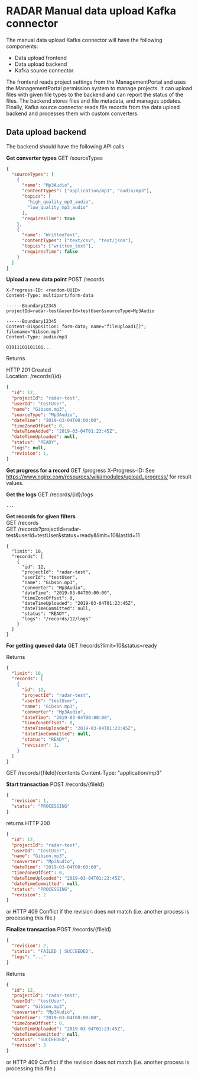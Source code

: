 # RADAR Manual data upload Kafka connector

The manual data upload Kafka connector will have the following components:

- Data upload frontend
- Data upload backend
- Kafka source connector

The frontend reads project settings from the ManagementPortal and uses the ManagementPortal permission system to manage projects. It can upload files with given file types to the backend and can report the status of the files. The backend stores files and file metadata, and manages updates. Finally, Kafka source connector reads file records from the data upload backend and processes them with custom converters.

## Data upload backend

The backend should have the following API calls

**Get converter types**
GET /sourceTypes

```json
{
  "sourceTypes": [
    {
      "name": "Mp3Audio",
      "contentTypes": ["application/mp3", "audio/mp3"],
      "topics": [
        "high_quality_mp3_audio",
        "low_quality_mp3_audio"
      ],
      "requiresTime": true
    },
    {
      "name": "WrittenText",
      "contentTypes": ["text/csv", "text/json"],
      "topics": ["written_text"],
      "requiresTime": false
    }
  ]
}
```

**Upload a new data point**
POST /records

```
X-Progress-ID: <random-UUID>
Content-Type: multipart/form-data

------Boundary12345
projectId=radar-test&userId=testUser&sourceType=Mp3Audio

------Boundary12345
Content-Disposition: form-data; name="fileUpload1[]"; filename="Gibson.mp3"
Content-Type: audio/mp3

01011101101101...
```

Returns

HTTP 201 Created<br>
Location: /records/{id}

```json
{
  "id": 12,
  "projectId": "radar-test",
  "userId": "testUser",
  "name": "Gibson.mp3",
  "sourceType": "Mp3Audio", 
  "dateTime": "2019-03-04T00:00:00",
  "timeZoneOffset": 0,
  "dateTimeAdded": "2019-03-04T01:23:45Z",
  "dateTimeUploaded": null,
  "status": "READY",
  "logs": null,
  "revision": 1,
}
```

**Get progress for a record** GET /progress
X-Progress-ID: <random-UUID>
See https://www.nginx.com/resources/wiki/modules/upload_progress/ for result values.

**Get the logs**
GET /records/{id}/logs
```
...
```

**Get records for given filters**<br>
GET /records<br>
GET /records?projectId=radar-test&userId=testUser&status=ready&limit=10&lastId=11

```
{
  "limit": 10,
  "records": [
    {
      "id": 12,
      "projectId": "radar-test",
      "userId": "testUser",
      "name": "Gibson.mp3",
      "converter": "Mp3Audio",
      "dateTime": "2019-03-04T00:00:00",
      "timeZoneOffset": 0,
      "dateTimeUploaded": "2019-03-04T01:23:45Z",
      "dateTimeCommitted": null,
      "status": "READY",
      "logs": "/records/12/logs"
    }
  ]
}
```


**For getting queued data**
GET /records?limit=10&status=ready

Returns

```json
{
  "limit": 10,
  "records": [
    {
      "id": 12,
      "projectId": "radar-test",
      "userId": "testUser",
      "name": "Gibson.mp3",
      "converter": "Mp3Audio",
      "dateTime": "2019-03-04T00:00:00",
      "timeZoneOffset": 0,
      "dateTimeUploaded": "2019-03-04T01:23:45Z",
      "dateTimeCommitted": null,
      "status": "READY",
      "revision": 1,
    }
  ]
}
```

GET /records/{fileId}/contents
Content-Type: "application/mp3"

**Start transaction**
POST /records/{fileId}

```json
{
  "revision": 1,
  "status": "PROCESSING"
}
```

returns
HTTP 200

```json
{
  "id": 12,
  "projectId": "radar-test",
  "userId": "testUser",
  "name": "Gibson.mp3",
  "converter": "Mp3Audio",
  "dateTime": "2019-03-04T00:00:00",
  "timeZoneOffset": 0,
  "dateTimeUploaded": "2019-03-04T01:23:45Z",
  "dateTimeCommitted": null,
  "status": "PROCESSING",
  "revision": 2
}
```

or HTTP 409 Conflict if the revision does not match (i.e. another process is processing this file.)

**Finalize transaction**
POST /records/{fileId}

```json
{
  "revision": 2,
  "status": "FAILED | SUCCEEDED",
  "logs": "..."
}
```

Returns

```json
{
  "id": 12,
  "projectId": "radar-test",
  "userId": "testUser",
  "name": "Gibson.mp3",
  "converter": "Mp3Audio",
  "dateTime": "2019-03-04T00:00:00",
  "timeZoneOffset": 0,
  "dateTimeUploaded": "2019-03-04T01:23:45Z",
  "dateTimeCommitted": null,
  "status": "SUCCEEDED",
  "revision": 3
}
```

or HTTP 409 Conflict if the revision does not match (i.e. another process is processing this file.)

